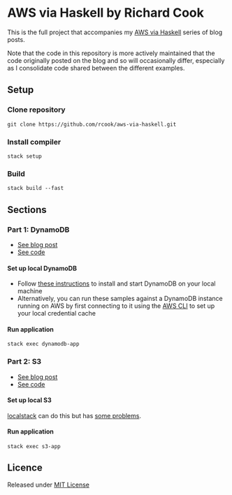 # AWS via Haskell by Richard Cook

This is the full project that accompanies my [AWS via Haskell][aws-via-haskell] series of blog posts.

Note that the code in this repository is more actively maintained that the code originally posted on the blog and so will occasionally differ, especially as I consolidate code shared between the different examples.

## Setup

### Clone repository

```
git clone https://github.com/rcook/aws-via-haskell.git
```

### Install compiler

```
stack setup
```

### Build

```
stack build --fast
```

## Sections

### Part 1: DynamoDB

* [See blog post][dynamodb-post]
* [See code][dynamodb-code]

#### Set up local DynamoDB

* Follow [these instructions][local-dynamodb] to install and start DynamoDB on your local machine
* Alternatively, you can run these samples against a DynamoDB instance running on AWS by first connecting to it using the [AWS CLI][aws-cli] to set up your local credential cache

#### Run application

```
stack exec dynamodb-app
```

### Part 2: S3

* [See blog post][s3-post]
* [See code][s3-code]

#### Set up local S3

[localstack][localstack] can do this but has [some problems][bug].

#### Run application

```
stack exec s3-app
```

## Licence

Released under [MIT License][licence]

[aws-cli]: https://aws.amazon.com/cli/
[aws-via-haskell]: http://blog.rcook.org/blog/2017/aws-via-haskell/
[bug]: https://github.com/brendanhay/amazonka/issues/432
[dynamodb-code]: dynamodb
[dynamodb-post]: http://blog.rcook.org/blog/2017/aws-via-haskell/
[licence]: LICENSE
[local-dynamodb]: http://docs.aws.amazon.com/amazondynamodb/latest/developerguide/DynamoDBLocal.html
[localstack]: https://github.com/localstack/localstack
[s3-code]: s3
[s3-post]: http://blog.rcook.org/blog/2017/aws-via-haskell-s3/
